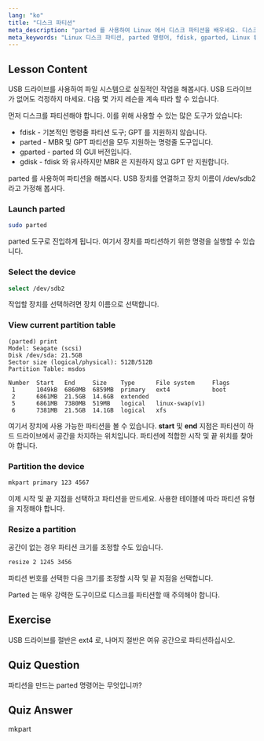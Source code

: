 ```yaml
---
lang: "ko"
title: "디스크 파티션"
meta_description: "parted 를 사용하여 Linux 에서 디스크 파티션을 배우세요. 디스크를 파티션하고, 선택하고, 보고, 크기를 조정하는 방법을 이해하세요. 이 초보자 친화적인 가이드로 시작하세요!"
meta_keywords: "Linux 디스크 파티션, parted 명령어, fdisk, gparted, Linux 튜토리얼, 초보자 Linux, 디스크 관리, Linux 가이드"
---
```


## Lesson Content

USB 드라이브를 사용하여 파일 시스템으로 실질적인 작업을 해봅시다. USB 드라이브가 없어도 걱정하지 마세요. 다음 몇 가지 레슨을 계속 따라 할 수 있습니다.

먼저 디스크를 파티션해야 합니다. 이를 위해 사용할 수 있는 많은 도구가 있습니다:

- fdisk - 기본적인 명령줄 파티션 도구; GPT 를 지원하지 않습니다.
- parted - MBR 및 GPT 파티션을 모두 지원하는 명령줄 도구입니다.
- gparted - parted 의 GUI 버전입니다.
- gdisk - fdisk 와 유사하지만 MBR 은 지원하지 않고 GPT 만 지원합니다.

parted 를 사용하여 파티션을 해봅시다. USB 장치를 연결하고 장치 이름이 /dev/sdb2라고 가정해 봅시다.

### Launch parted

```bash
sudo parted
```

parted 도구로 진입하게 됩니다. 여기서 장치를 파티션하기 위한 명령을 실행할 수 있습니다.

### Select the device

```bash
select /dev/sdb2
```

작업할 장치를 선택하려면 장치 이름으로 선택합니다.

### View current partition table

```plaintext
(parted) print
Model: Seagate (scsi)
Disk /dev/sda: 21.5GB
Sector size (logical/physical): 512B/512B
Partition Table: msdos

Number  Start   End     Size    Type      File system     Flags
 1      1049kB  6860MB  6859MB  primary   ext4            boot
 2      6861MB  21.5GB  14.6GB  extended
 5      6861MB  7380MB  519MB   logical   linux-swap(v1)
 6      7381MB  21.5GB  14.1GB  logical   xfs
```

여기서 장치에 사용 가능한 파티션을 볼 수 있습니다. **start** 및 **end** 지점은 파티션이 하드 드라이브에서 공간을 차지하는 위치입니다. 파티션에 적합한 시작 및 끝 위치를 찾아야 합니다.

### Partition the device

```bash
mkpart primary 123 4567
```

이제 시작 및 끝 지점을 선택하고 파티션을 만드세요. 사용한 테이블에 따라 파티션 유형을 지정해야 합니다.

### Resize a partition

공간이 없는 경우 파티션 크기를 조정할 수도 있습니다.

```bash
resize 2 1245 3456
```

파티션 번호를 선택한 다음 크기를 조정할 시작 및 끝 지점을 선택합니다.

Parted 는 매우 강력한 도구이므로 디스크를 파티션할 때 주의해야 합니다.

## Exercise

USB 드라이브를 절반은 ext4 로, 나머지 절반은 여유 공간으로 파티션하십시오.

## Quiz Question

파티션을 만드는 parted 명령어는 무엇입니까?

## Quiz Answer

mkpart
